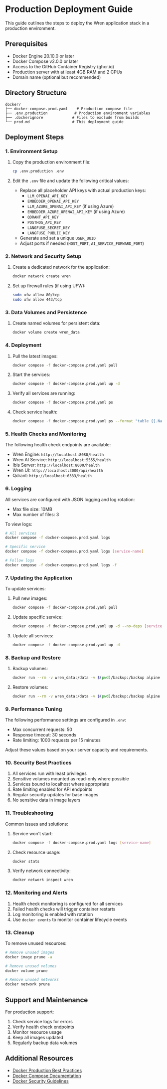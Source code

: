 # Production Deployment Guide

This guide outlines the steps to deploy the Wren application stack in a production environment.

## Prerequisites

- Docker Engine 20.10.0 or later
- Docker Compose v2.0.0 or later
- Access to the GitHub Container Registry (ghcr.io)
- Production server with at least 4GB RAM and 2 CPUs
- Domain name (optional but recommended)

## Directory Structure

```
docker/
├── docker-compose.prod.yaml    # Production compose file
├── .env.production            # Production environment variables
├── .dockerignore             # Files to exclude from builds
└── prod.md                   # This deployment guide
```

## Deployment Steps

### 1. Environment Setup

1. Copy the production environment file:
   ```bash
   cp .env.production .env
   ```

2. Edit the `.env` file and update the following critical values:
   - Replace all placeholder API keys with actual production keys:
     - `LLM_OPENAI_API_KEY`
     - `EMBEDDER_OPENAI_API_KEY`
     - `LLM_AZURE_OPENAI_API_KEY` (if using Azure)
     - `EMBEDDER_AZURE_OPENAI_API_KEY` (if using Azure)
     - `QDRANT_API_KEY`
     - `POSTHOG_API_KEY`
     - `LANGFUSE_SECRET_KEY`
     - `LANGFUSE_PUBLIC_KEY`
   - Generate and set a unique `USER_UUID`
   - Adjust ports if needed (`HOST_PORT`, `AI_SERVICE_FORWARD_PORT`)

### 2. Network and Security Setup

1. Create a dedicated network for the application:
   ```bash
   docker network create wren
   ```

2. Set up firewall rules (if using UFW):
   ```bash
   sudo ufw allow 80/tcp
   sudo ufw allow 443/tcp
   ```

### 3. Data Volumes and Persistence

1. Create named volumes for persistent data:
   ```bash
   docker volume create wren_data
   ```

### 4. Deployment

1. Pull the latest images:
   ```bash
   docker compose -f docker-compose.prod.yaml pull
   ```

2. Start the services:
   ```bash
   docker compose -f docker-compose.prod.yaml up -d
   ```

3. Verify all services are running:
   ```bash
   docker compose -f docker-compose.prod.yaml ps
   ```

4. Check service health:
   ```bash
   docker compose -f docker-compose.prod.yaml ps --format "table {{.Name}}\t{{.Status}}"
   ```

### 5. Health Checks and Monitoring

The following health check endpoints are available:
- Wren Engine: `http://localhost:8080/health`
- Wren AI Service: `http://localhost:5555/health`
- Ibis Server: `http://localhost:8000/health`
- Wren UI: `http://localhost:3000/api/health`
- Qdrant: `http://localhost:6333/health`

### 6. Logging

All services are configured with JSON logging and log rotation:
- Max file size: 10MB
- Max number of files: 3

To view logs:
```bash
# All services
docker compose -f docker-compose.prod.yaml logs

# Specific service
docker compose -f docker-compose.prod.yaml logs [service-name]

# Follow logs
docker compose -f docker-compose.prod.yaml logs -f
```

### 7. Updating the Application

To update services:

1. Pull new images:
   ```bash
   docker compose -f docker-compose.prod.yaml pull
   ```

2. Update specific service:
   ```bash
   docker compose -f docker-compose.prod.yaml up -d --no-deps [service-name]
   ```

3. Update all services:
   ```bash
   docker compose -f docker-compose.prod.yaml up -d
   ```

### 8. Backup and Restore

1. Backup volumes:
   ```bash
   docker run --rm -v wren_data:/data -v $(pwd)/backup:/backup alpine tar czf /backup/data.tar.gz /data
   ```

2. Restore volumes:
   ```bash
   docker run --rm -v wren_data:/data -v $(pwd)/backup:/backup alpine sh -c "cd /data && tar xvf /backup/data.tar.gz --strip 1"
   ```

### 9. Performance Tuning

The following performance settings are configured in `.env`:
- Max concurrent requests: 50
- Response timeout: 30 seconds
- Rate limiting: 1000 requests per 15 minutes

Adjust these values based on your server capacity and requirements.

### 10. Security Best Practices

1. All services run with least privileges
2. Sensitive volumes mounted as read-only where possible
3. Services bound to localhost where appropriate
4. Rate limiting enabled for API endpoints
5. Regular security updates for base images
6. No sensitive data in image layers

### 11. Troubleshooting

Common issues and solutions:

1. Service won't start:
   ```bash
   docker compose -f docker-compose.prod.yaml logs [service-name]
   ```

2. Check resource usage:
   ```bash
   docker stats
   ```

3. Verify network connectivity:
   ```bash
   docker network inspect wren
   ```

### 12. Monitoring and Alerts

1. Health check monitoring is configured for all services
2. Failed health checks will trigger container restarts
3. Log monitoring is enabled with rotation
4. Use `docker events` to monitor container lifecycle events

### 13. Cleanup

To remove unused resources:
```bash
# Remove unused images
docker image prune -a

# Remove unused volumes
docker volume prune

# Remove unused networks
docker network prune
```

## Support and Maintenance

For production support:
1. Check service logs for errors
2. Verify health check endpoints
3. Monitor resource usage
4. Keep all images updated
5. Regularly backup data volumes

## Additional Resources

- [Docker Production Best Practices](https://docs.docker.com/compose/production/)
- [Docker Compose Documentation](https://docs.docker.com/compose/)
- [Docker Security Guidelines](https://docs.docker.com/engine/security/) 